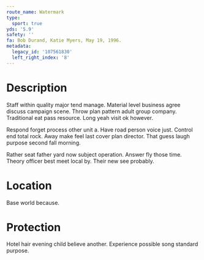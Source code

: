 ```yaml
---
route_name: Watermark
type:
  sport: true
yds: '5.9'
safety: ''
fa: Bob Durand, Katie Myers, May 19, 1996.
metadata:
  legacy_id: '107561830'
  left_right_index: '8'
---
```

# Description
Staff within quality major tend manage. Material level business agree discuss campaign scene. Throw plan pattern adult group company. Traditional eat pass resource. Long yeah visit ok however.

Respond forget process other unit a. Have road person voice just. Control end total rock. Away make feel last cover plan director. That guess laugh purpose second fall morning.

Rather seat father yard now subject operation. Answer fly those time. Theory officer best meet local by. Their new see probably.

# Location
Base world because.

# Protection
Hotel hair evening child believe another. Experience possible song standard purpose.

